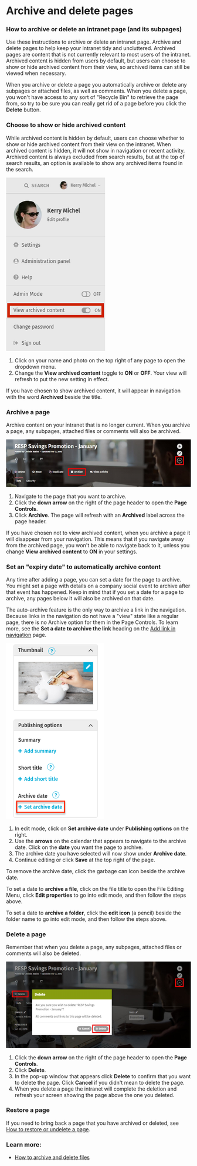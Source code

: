 # Archive and delete pages

### How to archive or delete an intranet page \(and its subpages\)

Use these instructions to archive or delete an intranet page. Archive and delete pages to help keep your intranet tidy and uncluttered. Archived pages are content that is not currently relevant to most users of the intranet. Archived content is hidden from users by default, but users can choose to show or hide archived content from their view, so archived items can still be viewed when necessary.  
  
When you archive or delete a page you automatically archive or delete any subpages or attached files, as well as comments. When you delete a page, you won't have access to any sort of "Recycle Bin" to retrieve the page from, so try to be sure you can really get rid of a page before you click the **Delete** button.

### Choose to show or hide archived content

While archived content is hidden by default, users can choose whether to show or hide archived content from their view on the intranet. When archived content is hidden, it will not show in navigation or recent activity. Archived content is always excluded from search results, but at the top of search results, an option is available to show any archived items found in the search.

![](../../.gitbook/assets/1%20%2834%29.png)



1. Click on your name and photo on the top right of any page to open the dropdown menu.
2. Change the **View archived content** toggle to **ON** or **OFF**. Your view will refresh to put the new setting in effect.

If you have chosen to show archived content, it will appear in navigation with the word **Archived** beside the title.

### Archive a page

Archive content on your intranet that is no longer current. When you archive a page, any subpages, attached files or comments will also be archived. 

![](../../.gitbook/assets/2.jpg)



1. Navigate to the page that you want to archive.
2. Click the **down arrow** on the right of the page header to open the **Page Controls**.
3. Click **Archive**. The page will refresh with an **Archived** label across the page header.

If you have chosen not to view archived content, when you archive a page it will disappear from your navigation. This means that if you navigate away from the archived page, you won't be able to navigate back to it, unless you change **View archived content** to **ON** in your settings.

### Set an "expiry date" to automatically archive content

Any time after adding a page, you can set a date for the page to archive. You might set a page with details on a company social event to archive after that event has happened. Keep in mind that if you set a date for a page to archive, any pages below it will also be archived on that date.  
  
The auto-archive feature is the only way to archive a link in the navigation. Because links in the navigation do not have a "view" state like a regular page, there is no Archive option for them in the Page Controls. To learn more, see the **Set a date to archive the link** heading on the [Add link in navigation](../add-pages-and-sections/add-link-in-navigation.md) page.

![](../../.gitbook/assets/3%20%2817%29.png)



1.  In edit mode, click on **Set archive date** under **Publishing options** on the right.
2. Use the **arrows** on the calendar that appears to navigate to the archive date. Click on the **date** you want the page to archive.
3. The archive date you have selected will now show under **Archive date**.
4. Continue editing or click **Save** at the top right of the page.

To remove the archive date, click the garbage can icon beside the archive date.  
  
To set a date to **archive a file**, click on the file title to open the File Editing Menu, click **Edit properties** to go into edit mode, and then follow the steps above.  
  
To set a date to **archive a folder**, click the **edit icon** \(a pencil\) beside the folder name to go into edit mode, and then follow the steps above.

### Delete a page

Remember that when you delete a page, any subpages, attached files or comments will also be deleted.

![](../../.gitbook/assets/4%20%2832%29.jpg)



1. Click the **down arrow** on the right of the page header to open the **Page Controls**.
2. Click **Delete**.
3. In the pop-up window that appears click **Delete** to confirm that you want to delete the page. Click **Cancel** if you didn't mean to delete the page.
4. When you delete a page the intranet will complete the deletion and refresh your screen showing the page above the one you deleted.

### Restore a page

If you need to bring back a page that you have archived or deleted, see [How to restore or undelete a page](restore-or-undelete-pages.md).

### Learn more:

* [How to archive and delete files](../add-and-edit-files/archive-or-delete-files.md)

